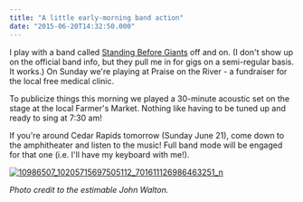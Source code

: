 ```yaml
---
title: "A little early-morning band action"
date: "2015-06-20T14:32:50.000"
---
```


I play with a band called [Standing Before Giants](http://standingbeforegiants.com/) off and on. (I don't show up on the official band info, but they pull me in for gigs on a semi-regular basis. It works.) On Sunday we're playing at Praise on the River - a fundraiser for the local free medical clinic.

To publicize things this morning we played a 30-minute acoustic set on the stage at the local Farmer's Market. Nothing like having to be tuned up and ready to sing at 7:30 am!

If you're around Cedar Rapids tomorrow (Sunday June 21), come down to the amphitheater and listen to the music! Full band mode will be engaged for that one (i.e. I'll have my keyboard with me!).

[![10986507_10205715697505112_701611126986463251_n](http://chrishubbs.com/wordpress/wp-content/uploads/2015/06/10986507_10205715697505112_701611126986463251_n-500x375.jpg)](http://chrishubbs.com/wordpress/wp-content/uploads/2015/06/10986507_10205715697505112_701611126986463251_n.jpg)

_Photo credit to the estimable John Walton._
